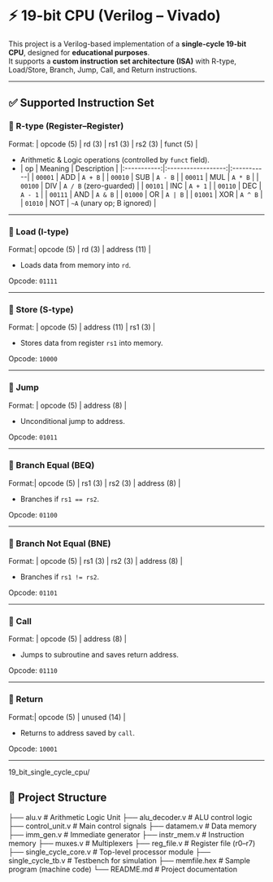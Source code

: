 # ⚡ 19-bit  CPU (Verilog – Vivado)

This project is a Verilog-based implementation of a **single-cycle 19-bit CPU**, designed for **educational purposes**.  
It supports a **custom instruction set architecture (ISA)** with R-type, Load/Store, Branch, Jump, Call, and Return instructions.

---

## ✅ Supported Instruction Set

### 🔹 R-type (Register–Register)
Format: | opcode (5) | rd (3) | rs1 (3) | rs2 (3) | funct (5) | 
  - Arithmetic & Logic operations (controlled by `funct` field).
  - | op      | Meaning            | Description |
|:-----------:|:------------------:|:-----------|
| `00001`     | ADD                | `A + B` |
| `00010`     | SUB                | `A - B` |
| `00011`     | MUL                | `A * B` |
| `00100`     | DIV                | `A / B` (zero-guarded) |
| `00101`     | INC                | `A + 1` |
| `00110`     | DEC                | `A - 1` |
| `00111`     | AND                | `A & B` |
| `01000`     | OR                 | `A | B` |
| `01001`     | XOR                | `A ^ B` |
| `01010`     | NOT                | `~A` (unary op; B ignored) |

---

### 🔹 Load (I-type)
Format:| opcode (5) | rd (3) | address (11) |
- Loads data from memory into `rd`.

Opcode: `01111`

---

### 🔹 Store (S-type)
Format: | opcode (5) | address (11) | rs1 (3) |
- Stores data from register `rs1` into memory.

Opcode: `10000`

---

### 🔹 Jump
Format: | opcode (5) | address (8) |
- Unconditional jump to address.

Opcode: `01011`

---

### 🔹 Branch Equal (BEQ)
Format:| opcode (5) | rs1 (3) | rs2 (3) | address (8) |
- Branches if `rs1 == rs2`.

Opcode: `01100`

---

### 🔹 Branch Not Equal (BNE)
Format: | opcode (5) | rs1 (3) | rs2 (3) | address (8) |
- Branches if `rs1 != rs2`.

Opcode: `01101`

---

### 🔹 Call
Format: | opcode (5) | address (8) |
- Jumps to subroutine and saves return address.

Opcode: `01110`

---

### 🔹 Return
Format:| opcode (5) | unused (14) |
- Returns to address saved by `call`.

Opcode: `10001`

---


19_bit_single_cycle_cpu/
## 📁 Project Structure
├── alu.v               # Arithmetic Logic Unit
├── alu_decoder.v       # ALU control logic
├── control_unit.v      # Main control signals
├── datamem.v           # Data memory
├── imm_gen.v           # Immediate generator
├── instr_mem.v         # Instruction memory
├── muxes.v             # Multiplexers
├── reg_file.v          # Register file (r0–r7)
├── single_cycle_core.v # Top-level processor module
├── single_cycle_tb.v   # Testbench for simulation
├── memfile.hex         # Sample program (machine code)
└── README.md           # Project documentation








